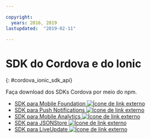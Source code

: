 ```yaml
---

copyright:
  years: 2016, 2019
lastupdated:  "2019-02-11"

---
```


#	SDK do Cordova e do Ionic
{: #cordova_ionic_sdk_api}

Faça download dos SDKs Cordova por meio do npm.

* [SDK para Mobile Foundation ![Ícone de link externo](../../icons/launch-glyph.svg "Ícone de link externo")](https://www.npmjs.com/package/cordova-plugin-mfp)
* [SDK para Push Notifications ![Ícone de link externo](../../icons/launch-glyph.svg "Ícone de link externo")](https://www.npmjs.com/package/cordova-plugin-mfp-push)
* [SDK para Mobile Analytics ![Ícone de link externo](../../icons/launch-glyph.svg "Ícone de link externo")](https://www.npmjs.com/package/cordova-plugin-mfp-analytics)
* [SDK para JSONStore ![Ícone de link externo](../../icons/launch-glyph.svg "Ícone de link externo")](https://www.npmjs.com/package/cordova-plugin-mfp-jsonstore)
* [SDK para LiveUpdate ![Ícone de link externo](../../icons/launch-glyph.svg "Ícone de link externo")](https://www.npmjs.com/package/cordova-plugin-mfp-liveupdate)

